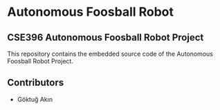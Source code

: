 # Autonomous Foosball Robot
## CSE396 Autonomous Foosball Robot Project

This repository contains the embedded source code of the Autonomous Foosball Robot Project.
## Contributors
- Göktuğ Akın
